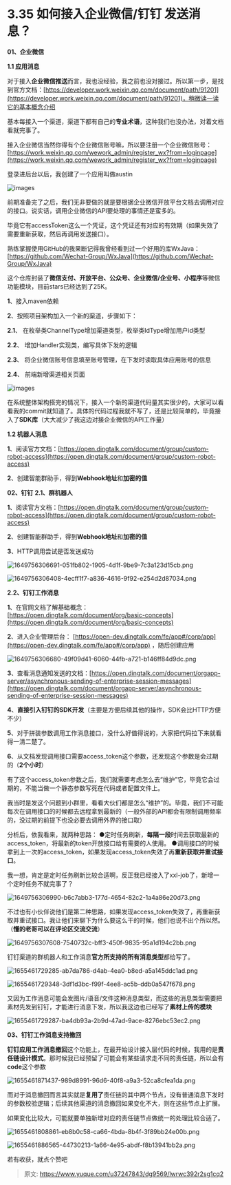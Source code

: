 # 3.35 如何接入企业微信/钉钉 发送消息？

**01、企业微信**

**1.1 应用消息**

对于接入**企业微信推送**而言，我也没经验，我之前也没对接过。所以第一步，是找到官方文档：[https://developer.work.weixin.qq.com/document/path/91201](https://developer.work.weixin.qq.com/document/path/91201)，稍微读一读它的基本概念介绍

基本每接入一个渠道，渠道下都有自己的**专业术语**，这种我们也没办法，对着文档看就完事了。

接入企业微信当然你得有个企业微信账号嘛，所以要注册一个企业微信账号：[https://work.weixin.qq.com/wework_admin/register_wx?from=loginpage](https://work.weixin.qq.com/wework_admin/register_wx?from=loginpage)

登录进后台以后，我创建了一个应用叫做austin

![images](./img/asdj5DEnHEp5Co1R/1650379802533-182e7d96-9fd3-4afe-ac8e-c2b17eebab74-636719.jpeg)

前期准备完了之后，我们无非要做的就是要根据企业微信开放平台文档去调用对应的接口。说实话，调用企业微信的API要处理的事情还是蛮多的。

毕竟它有accessToken这么一个凭证，这个凭证还有对应的有效期（如果失效了需要重新获取，然后再调用发送接口）。

熟练掌握使用GitHub的我果断记得我曾经看到过一个好用的库WxJava：[https://github.com/Wechat-Group/WxJava](https://github.com/Wechat-Group/WxJava)

这个仓库封装了**微信支付、开放平台、公众号、企业微信/企业号、小程序**等微信功能模块，目前stars已经达到了25K。

**1**、接入maven依赖

**2**、按照项目架构加入一个新的渠道，步骤如下：

**2.1**、 在枚举类ChannelType增加渠道类型，枚举类IdType增加用户id类型

**2.2**、 增加Handler实现类，编写具体下发的逻辑

**2.3**、 将企业微信账号信息填至账号管理，在下发时读取具体应用账号的信息

**2.4**、 前端新增渠道相关页面

![images](./img/asdj5DEnHEp5Co1R/1650379802268-3a19d39a-778b-4a6e-914e-01068d40a101-030692.jpeg)

在系统整体架构搭完的情况下，接入一个新的渠道代码量其实很少的，大家可以看看我的commit就知道了。具体的代码过程我就不写了，还是比较简单的，毕竟接入了**SDK库**（大大减少了我这边对接企业微信的API工作量）

**1.2 机器人消息**

**1**、阅读官方文档：[https://open.dingtalk.com/document/group/custom-robot-access](https://open.dingtalk.com/document/group/custom-robot-access)

**2**、创建智能群助手，得到**Webhook地址**和**加密的值**

**02、钉钉**
**2.1、群机器人**

**1**、阅读官方文档：[https://open.dingtalk.com/document/group/custom-robot-access](https://open.dingtalk.com/document/group/custom-robot-access)

**2**、创建智能群助手，得到**Webhook地址**和**加密的值**

**3**、HTTP调用尝试是否发送成功

![1649756306691-051fb802-1905-4d1f-9be9-7c3a123d15cb.png](./img/asdj5DEnHEp5Co1R/1649756306691-051fb802-1905-4d1f-9be9-7c3a123d15cb-192335.webp)

![1649756306408-4ecff1f7-a836-4616-9f92-e254d2d87034.png](./img/asdj5DEnHEp5Co1R/1649756306408-4ecff1f7-a836-4616-9f92-e254d2d87034-854583.webp)

**2.2、钉钉工作消息**

**1**、在官网文档了解基础概念：[https://open.dingtalk.com/document/org/basic-concepts](https://open.dingtalk.com/document/org/basic-concepts)

**2**、进入企业管理后台： [https://open-dev.dingtalk.com/fe/app#/corp/app](https://open-dev.dingtalk.com/fe/app#/corp/app) ，随后创建应用

![1649756306680-49f09d41-6060-44fb-a721-b146ff84d9dc.png](./img/asdj5DEnHEp5Co1R/1649756306680-49f09d41-6060-44fb-a721-b146ff84d9dc-868875.webp)

**3**、查看消息通知发送的文档：[https://open.dingtalk.com/document/orgapp-server/asynchronous-sending-of-enterprise-session-messages](https://open.dingtalk.com/document/orgapp-server/asynchronous-sending-of-enterprise-session-messages)

**4**、**直接引入钉钉的SDK开发**（主要是方便后续其他的操作，SDK会比HTTP方便不少）

**5**、对于拼装参数调用工作消息接口，没什么好值得说的，大家把代码拉下来就看得一清二楚了。

**6**、从文档发现调用接口需要access_token这个参数，还发现这个参数是会过期的（**2个小时**）

有了这个access_token参数之后，我们就需要考虑怎么去“维护”它，毕竟它会过期的，不能当做一个静态参数写死在代码或者配置文件上。

我当时是发这个问题到小群里，看看大伙们都是怎么“维护”的。毕竟，我们不可能每次在调用接口的时候都去远程拿到最新的（一般外部的API都会有限制调用频率的，没过期的前提下也没必要去调用外界的接口取）

分析后，依我看来，就两种思路：
●定时任务刷新，**每隔一段**时间去获取最新的access_token，将最新的token开放接口给有需要的人使用。
●调用接口的时候拿到上一次的access_token，如果发现access_token失效了再**重新获取并重试接口**。

我一想，肯定是定时任务刷新比较合适啊，反正我已经接入了xxl-job了，新增一个定时任务不就完事了？

![1649756306990-b6c7abb3-177d-4654-82c2-1a4a86e20d73.png](./img/asdj5DEnHEp5Co1R/1649756306990-b6c7abb3-177d-4654-82c2-1a4a86e20d73-736382.webp)

不过也有小伙伴说他们是第二种思路，如果发现access_token失效了，再重新获取并重试接口。我让他们来聊下为什么要这么干的时候，他们也说不出个所以然。（**懂的老哥可以在评论区交流交流**）

![1649756307608-7540732c-bff3-450f-9835-95a1d194c2bb.png](./img/asdj5DEnHEp5Co1R/1649756307608-7540732c-bff3-450f-9835-95a1d194c2bb-055566.webp)

钉钉渠道的群机器人和工作消息**官方所支持的所有消息类型**都给写了。

![1655461729285-ab7da786-d4ab-4ea0-b8ed-a5a145ddc1ad.png](./img/asdj5DEnHEp5Co1R/1655461729285-ab7da786-d4ab-4ea0-b8ed-a5a145ddc1ad-805894.webp)

![1655461729348-3df1d3bc-f99f-4ee8-ac5b-ddb0a547f678.png](./img/asdj5DEnHEp5Co1R/1655461729348-3df1d3bc-f99f-4ee8-ac5b-ddb0a547f678-513732.webp)

又因为工作消息可能会发图片/语音/文件这种消息类型，而这些的消息类型需要把素材先发到钉钉，才能进行消息下发，所以我这边也已经写了**素材上传的模块**

![1655461729287-ba4db93a-2b9d-47ad-9ace-8276ebc53ec2.png](./img/asdj5DEnHEp5Co1R/1655461729287-ba4db93a-2b9d-47ad-9ace-8276ebc53ec2-310148.webp)

**03、钉钉工作消息支持撤回**

**钉钉应用工作消息撤回**这个功能上，在最开始设计接入层代码的时候，我用的是**责任链设计模式**。那时候我已经预留了可能会有某些请求走不同的责任链，所以会有**code**这个参数

![1655461871437-989d8991-96d6-40f8-a9a3-52ca8cfea1da.png](./img/asdj5DEnHEp5Co1R/1655461871437-989d8991-96d6-40f8-a9a3-52ca8cfea1da-508349.webp)

而对于消息撤回而言其实就是**复用了**责任链的其中两个节点，没有普通消息下发时的参数校验逻辑；后续其他渠道的消息撤回如果变化不大，则在这些节点上扩展。

如果变化比较大，可能就要单独新增对应的责任链节点做统一的处理比较合适了。

![1655461808861-eb8b0c58-ca66-4bda-8b4f-3f89bb24e00b.png](./img/asdj5DEnHEp5Co1R/1655461808861-eb8b0c58-ca66-4bda-8b4f-3f89bb24e00b-815796.webp)

![1655461886565-44730213-1a66-4e95-abdf-f8b13941bb2a.png](./img/asdj5DEnHEp5Co1R/1655461886565-44730213-1a66-4e95-abdf-f8b13941bb2a-317737.webp)

若有收获，就点个赞吧

 


> 原文: <https://www.yuque.com/u37247843/dg9569/lwrwc392r2sg1cq2>